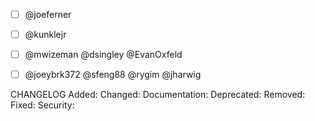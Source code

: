 - [ ] @joeferner
- [ ] @kunklejr
- [ ] @mwizeman @dsingley @EvanOxfeld 
- [ ] @joeybrk372 @sfeng88 @rygim @jharwig 



CHANGELOG
Added: 
Changed: 
Documentation: 
Deprecated:
Removed:
Fixed:
Security:
